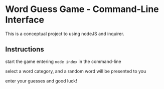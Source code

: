 # Word Guess Game - Command-Line Interface

This is a conceptual project to using nodeJS and inquirer.

## Instructions

start the game entering `node index` in the command-line

select a word category, and a random word will be presented to you

enter your guesses and good luck!
